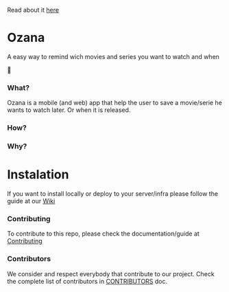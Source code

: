 Read about it [here](https://medium.com/@JoseCage)

# Ozana
A easy way to remind wich movies and series you want to watch and when

:rocket:


### What?
Ozana is a mobile (and web) app that help the user to save a movie/serie he wants to watch later. Or when it is released.


### How?


### Why?


# Instalation

If you want to install locally or deploy to your server/infra please follow the guide at our [Wiki](https://github.com/JoseCage/ozana/wiki)

### Contributing
To contribute to this repo, please check the documentation/guide at [Contributing](CONTRIBUTING.md)

### Contributors
We consider and respect everybody that contribute to our project.
Check the complete list of contributors in [CONTRIBUTORS](CONTRIBUTORS.md) doc.
